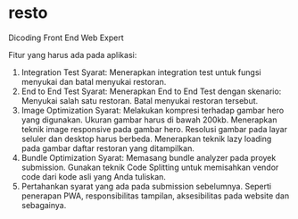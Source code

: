 # resto
Dicoding Front End Web Expert


Fitur yang harus ada pada aplikasi:

1. Integration Test
Syarat:
Menerapkan integration test untuk fungsi menyukai dan batal menyukai restoran.
2. End to End Test
Syarat:
Menerapkan End to End Test dengan skenario:
Menyukai salah satu restoran.
Batal menyukai restoran tersebut.
3. Image Optimization
Syarat:
Melakukan kompresi terhadap gambar hero yang digunakan. Ukuran gambar harus di bawah 200kb.
Menerapkan teknik image responsive pada gambar hero. Resolusi gambar pada layar seluler dan desktop harus berbeda.
Menerapkan teknik lazy loading pada gambar daftar restoran yang ditampilkan.
4. Bundle Optimization
Syarat:
Memasang bundle analyzer pada proyek submission.
Gunakan teknik Code Splitting untuk memisahkan vendor code dari kode asli yang Anda tuliskan.
5. Pertahankan syarat yang ada pada submission sebelumnya. Seperti penerapan PWA, responsibilitas tampilan,  aksesibilitas pada website dan sebagainya.
